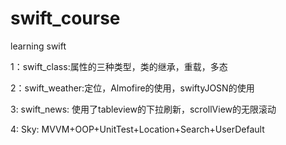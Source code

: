 # swift_course
learning swift

1：swift_class:属性的三种类型，类的继承，重载，多态

2：swift_weather:定位，Almofire的使用，swiftyJOSN的使用

3: swift_news: 使用了tableview的下拉刷新，scrollView的无限滚动

4: Sky: MVVM+OOP+UnitTest+Location+Search+UserDefault

